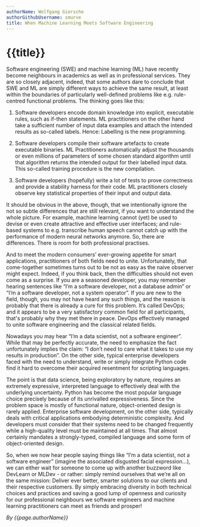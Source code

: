 ```yaml
---
authorName: Wolfgang Giersche
authorGithubUsername: smurve
title: When Machine Learning Meets Software Engineering
---
```

# {{title}}

Software engineering (SWE) and machine learning (ML) have recently become neighbours in academics as well as in professional services. They are so closely adjacent, indeed, that some authors dare to conclude that SWE and ML are simply different ways to achieve the same result, at least within the boundaries of particularly well-defined problems like e.g. rule-centred functional problems. The thinking goes like this:

1.	Software developers encode domain knowledge into explicit, executable rules, such as if-then statements. ML practitioners on the other hand take a sufficient number of input data examples and attach the intended results as so-called labels. Hence: Labelling is the new programming.

2.	Software developers compile their software artefacts to create executable binaries. ML Practitioners automatically adjust the thousands or even millions of parameters of some chosen standard algorithm until that algorithm returns the intended output for their labelled input data. This so-called training procedure is the new compilation.

3.	Software developers (hopefully) write a lot of tests to prove correctness and provide a stability harness for their code. ML practitioners closely observe key statistical properties of their input and output data.

It should be obvious in the above, though, that we intentionally ignore the not so subtle differences that are still relevant, if you want to understand the whole picture. For example, machine learning cannot (yet) be used to devise or even create attractive and effective user interfaces; and rule-based systems to e.g. transcribe human speech cannot catch up with the performance of modern neural networks anymore. So, there are differences. There is room for both professional practises. 

And to meet the modern consumers’ ever-growing appetite for smart applications, practitioners of both fields need to unite. Unfortunately, that come-together sometimes turns out to be not as easy as the naive observer might expect. Indeed, if you think back, then the difficulties should not even come as a surprise. If you are a seasoned developer, you may remember hearing sentences like “I’m a software developer, not a database admin” or “I’m a software developer, not a system operator”. If you are new to the field, though, you may not have heard any such things, and the reason is probably that there is already a cure for this problem. It’s called DevOps; and it appears to be a very satisfactory common field for all participants, that's probably why they met there in peace. DevOps effectively managed to unite software engineering and the classical related fields. 

Nowadays you may hear “I’m a data scientist, not a software engineer”. While that may be perfectly accurate, the need to emphasize the fact unfortunately implies the claim: “I don’t need to care what it takes to use my results in production”. On the other side, typical enterprise developers faced with the need to understand, write or simply integrate Python code find it hard to overcome their acquired resentment for scripting languages. 

The point is that data science, being exploratory by nature, requires an extremely expressive, interpreted language to effectively deal with the underlying uncertainty. Python has become the most popular language choice precisely because of its unrivalled expressiveness. Since the problem space is mostly of functional nature, object-oriented design is rarely applied.
Enterprise software development, on the other side, typically deals with critical applications embodying deterministic complexity. And developers must consider that their systems need to be changed frequently while a high-quality level must be maintained at all times. That almost certainly mandates a strongly-typed, compiled language and some form of object-oriented design.

So, when we now hear people saying things like “I’m a data scientist, not a software engineer” (imagine the associated disgusted facial expression...), we can either wait for someone to come up with another buzzword like DevLearn or MLDev - or rather: simply remind ourselves that we’re all on the same mission: Deliver ever better, smarter solutions to our clients and their respective customers. By simply embracing diversity in both technical choices and practices and saving a good lump of openness and curiosity for our professional neighbours we software engineers and machine learning practitioners can meet as friends and prosper!


*By {{page.authorName}}*

